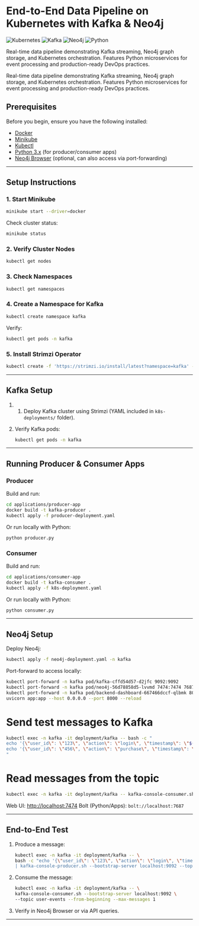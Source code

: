 # End-to-End Data Pipeline on Kubernetes with Kafka & Neo4j

![Kubernetes](https://img.shields.io/badge/Kubernetes-v1.29-blue?logo=kubernetes)
![Kafka](https://img.shields.io/badge/Kafka-3.6.0-black?logo=apachekafka)
![Neo4j](https://img.shields.io/badge/Neo4j-5.x-blue?logo=neo4j)
![Python](https://img.shields.io/badge/Python-3.10+-yellow?logo=python)

Real-time data pipeline demonstrating Kafka streaming, Neo4j graph storage, and Kubernetes orchestration.
Features Python microservices for event processing and production-ready DevOps practices.

Real-time data pipeline demonstrating Kafka streaming, Neo4j graph storage, and Kubernetes orchestration.
Features Python microservices for event processing and production-ready DevOps practices.

## Prerequisites

Before you begin, ensure you have the following installed:

- [Docker](https://docs.docker.com/get-docker/)
- [Minikube](https://minikube.sigs.k8s.io/docs/start/)
- [Kubectl](https://kubernetes.io/docs/tasks/tools/)
- [Python 3.x](https://www.python.org/downloads/) (for producer/consumer apps)
- [Neo4j Browser](https://neo4j.com/download/) (optional, can also access via port-forwarding)

---

## Setup Instructions

### 1. Start Minikube

```bash
minikube start --driver=docker
```

Check cluster status:

```bash
minikube status
```

### 2. Verify Cluster Nodes

```bash
kubectl get nodes
```

### 3. Check Namespaces

```bash
kubectl get namespaces
```

### 4. Create a Namespace for Kafka

```bash
kubectl create namespace kafka
```

Verify:

```bash
kubectl get pods -n kafka
```

### 5. Install Strimzi Operator

```bash
kubectl create -f 'https://strimzi.io/install/latest?namespace=kafka' -n kafka
```

---

## Kafka Setup

1. 1. Deploy Kafka cluster using Strimzi (YAML included in `k8s-deployments/` folder).
2. Verify Kafka pods:

   ```bash
   kubectl get pods -n kafka
   ```

---

## Running Producer & Consumer Apps

### Producer

Build and run:

```bash
cd applications/producer-app
docker build -t kafka-producer .
kubectl apply -f producer-deployment.yaml
```

Or run locally with Python:

```bash
python producer.py
```

### Consumer

Build and run:

```bash
cd applications/consumer-app
docker build -t kafka-consumer .
kubectl apply -f k8s-deployment.yaml
```

Or run locally with Python:

```bash
python consumer.py
```

---

## Neo4j Setup

Deploy Neo4j:

```bash
kubectl apply -f neo4j-deployment.yaml -n kafka
```

Port-forward to access locally:

```bash (in the root folder of different terminals)
kubectl port-forward -n kafka pod/kafka-cffd54d57-d2jfc 9092:9092
kubectl port-forward -n kafka pod/neo4j-56d78858d5-lvvmd 7474:7474 7687:7687
kubectl port-forward -n kafka pod/backend-dashboard-667466dccf-qlbmk 8000:8000
uvicorn app:app --host 0.0.0.0 --port 8000 --reload
```

# Send test messages to Kafka

```bash
kubectl exec -n kafka -it deployment/kafka -- bash -c "
echo '{\"user_id\": \"123\", \"action\": \"login\", \"timestamp\": \"$(date -Iseconds)\"}' | kafka-console-producer.sh --bootstrap-server localhost:9092 --topic user-events
echo '{\"user_id\": \"456\", \"action\": \"purchase\", \"timestamp\": \"$(date -Iseconds)\"}' | kafka-console-producer.sh --bootstrap-server localhost:9092 --topic user-events
"
```

# Read messages from the topic

```bash
kubectl exec -n kafka -it deployment/kafka -- kafka-console-consumer.sh --bootstrap-server localhost:9092 --topic user-events --from-beginning --timeout-ms 3000
```

Web UI: [http://localhost:7474](http://localhost:7474)
Bolt (Python/Apps): `bolt://localhost:7687`

---

## End-to-End Test

1. Produce a message:

   ```bash
   kubectl exec -n kafka -it deployment/kafka -- \
   bash -c "echo '{\"user_id\": \"123\", \"action\": \"login\", \"timestamp\": \"2025-09-25T12:00:00Z\"}' \
   | kafka-console-producer.sh --bootstrap-server localhost:9092 --topic user-events"
   ```

2. Consume the message:

   ```bash
   kubectl exec -n kafka -it deployment/kafka -- \
   kafka-console-consumer.sh --bootstrap-server localhost:9092 \
   --topic user-events --from-beginning --max-messages 1
   ```

3. Verify in Neo4j Browser or via API queries.

---
